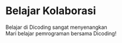 # Belajar Kolaborasi

Belajar di Dicoding sangat menyenangkan
<br> Mari belajar pemrograman bersama Dicoding!

